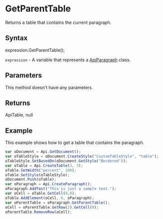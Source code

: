 # GetParentTable

Returns a table that contains the current paragraph.

## Syntax

expression.GetParentTable();

`expression` - A variable that represents a [ApiParagraph](../ApiParagraph.md) class.

## Parameters

This method doesn't have any parameters.

## Returns

ApiTable, null

## Example

This example shows how to get a table that contains the paragraph.

```javascript
var oDocument = Api.GetDocument();
var oTableStyle = oDocument.CreateStyle("CustomTableStyle", "table");
oTableStyle.SetBasedOn(oDocument.GetStyle("Bordered"));
var oTable = Api.CreateTable(3, 3);
oTable.SetWidth("percent", 100);
oTable.SetStyle(oTableStyle);
oDocument.Push(oTable);
var oParagraph = Api.CreateParagraph();
oParagraph.AddText("This is just a sample text.");
var oCell = oTable.GetCell(0,0);
oTable.AddElement(oCell, 0, oParagraph);
var oParentTable = oParagraph.GetParentTable();
oCell = oParentTable.GetRow(2).GetCell(0);
oParentTable.RemoveRow(oCell);
```
